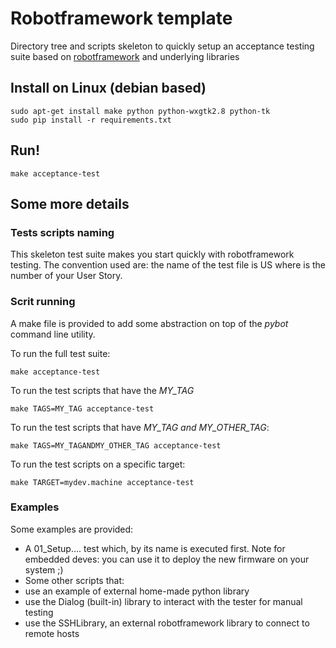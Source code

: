 # Robotframework template

Directory tree and scripts skeleton to quickly setup an acceptance testing suite based on [robotframework](http://www.robotframework.org) and underlying libraries

## Install on Linux (debian based)

    sudo apt-get install make python python-wxgtk2.8 python-tk
    sudo pip install -r requirements.txt

## Run!

    make acceptance-test

## Some more details

### Tests scripts naming

This skeleton test suite makes you start quickly with robotframework testing. The convention used are: the name of the test file is US<Number> where <Number> is the number of your User Story.

### Scrit running

A make file is provided to add some abstraction on top of the *pybot* command line utility.

To run the full test suite:

    make acceptance-test
    
To run the test scripts that have the *MY_TAG*

    make TAGS=MY_TAG acceptance-test
    
To run the test scripts that have *MY_TAG* _and_ *MY_OTHER_TAG*:

    make TAGS=MY_TAGANDMY_OTHER_TAG acceptance-test
    
To run the test scripts on a specific target:

    make TARGET=mydev.machine acceptance-test

### Examples

Some examples are provided:

* A 01_Setup.... test which, by its name is executed first. Note for embedded deves: you can use it to deploy the new firmware on your system ;)
* Some other scripts that:
 * use an example of external home-made python library
 * use the Dialog (built-in) library to interact with the tester for manual testing
 * use the SSHLibrary, an external robotframework library to connect to remote hosts

